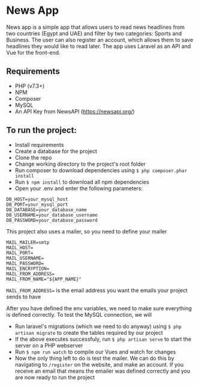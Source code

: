 # News App



News app is a simple app that allows users to read news headlines from two countries (Egypt and UAE) and filter by two categories: Sports and Business. The user can also register an account, which allows them to save headlines they would like to read later. The app uses Laravel as an API and Vue for the front-end.

## Requirements
- PHP (v7.3+)
- NPM
- Composer
- MySQL
- An API Key from NewsAPI (https://newsapi.org/)
## To run the project:
  - Install requirements
  - Create a database for the project
  - Clone the repo
  - Change working directory to the project's root folder
  - Run composer to download dependencies using `$ php composer.phar install`
  - Run `$ npm install` to download all npm dependencies
  - Open your .env and enter the following parameters:
  ```
DB_HOST=your_mysql_host
DB_PORT=your_mysql_port
DB_DATABASE=your_database_name
DB_USERNAME=your_database_username
DB_PASSWORD=your_database_password
  ```

This project also uses a mailer, so you need to define your mailer

```
MAIL_MAILER=smtp
MAIL_HOST=
MAIL_PORT=
MAIL_USERNAME=
MAIL_PASSWORD=
MAIL_ENCRYPTION=
MAIL_FROM_ADDRESS=
MAIL_FROM_NAME="${APP_NAME}"
```
`MAIL_FROM_ADDRESS=` is the email address you want the emails your project sends to have


After you have defined the env variables, we need to make sure everything is defined correctly.
To test the MySQL connection, we will 
- Run laravel's migrations (which we need to do anyway) using `$ php artisan migrate` to create the tables required by our project
- If the above executes successfuly, run `$ php artisan serve` to start the server on a PHP webserver
- Run `$ npm run watch` to compile our Vues and watch for changes
- Now the only thing left to do is test the mailer. We can do this by navigating to `/register` on the website, and make an account. If you receive an email that means the emailer was defined correctly and you are now ready to run the project

